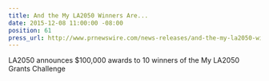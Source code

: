 ```yaml
---
title: And the My LA2050 Winners Are...
date: 2015-12-08 11:00:00 -08:00
position: 61
press_url: http://www.prnewswire.com/news-releases/and-the-my-la2050-winners-are-300189904.html?tc=eml_cleartime
---
```


LA2050 announces $100,000 awards to 10 winners of the My LA2050 Grants Challenge
